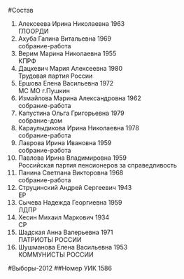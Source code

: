 #Состав
1. Алексеева Ирина Николаевна 1963   
    ГЛООРДИ
2. Ахуба Галина Витальевна 1969   
    собрание-работа
3. Верим Марина Николаевна 1955   
    КПРФ
4. Дацкевич Мария Алексеевна 1980   
    Трудовая партия России
5. Ершова Елена Васильевна 1972   
    МС МО г.Пушкин
6. Измайлова Марина Александровна 1962   
    собрание-работа
7. Капустина Ольга Григорьевна 1979   
    собрание-дом
8. Караулыдикова Ирина Николаевна 1978   
    собрание-работа
9. Лаврова Ирина Ивановна 1959   
    собрание-работа
10. Павлова Ирина Владимировна 1959   
    Российская партия пенсионеров за справедливость
11. Панина Светлана Викторовна 1968   
    собрание-работа
12. Струцинский Андрей Сергеевич 1943   
    ЕР
13. Сычева Надежда Георгиевна 1959   
    ЛДПР
14. Хесин Михаил Маркович 1934   
    СР
15. Шадская Анна Валерьевна 1971   
    ПАТРИОТЫ РОССИИ
16. Шушманова Елена Васильевна 1953   
    КОММУНИСТЫ РОССИИ

#Выборы-2012
##Номер УИК
1586